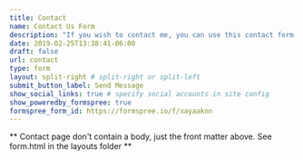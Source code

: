 ```yaml
---
title: Contact
name: Contact Us Form
description: "If you wish to contact me, you can use this contact form or email direct at: dr.christian.ryan@gmail.com"
date: 2019-02-25T13:38:41-06:00
draft: false
url: contact
type: form
layout: split-right # split-right or split-left
submit_button_label: Send Message
show_social_links: true # specify social accounts in site config
show_poweredby_formspree: true
formspree_form_id: https://formspree.io/f/xayaaknn
---
```


** Contact page don't contain a body, just the front matter above.
See form.html in the layouts folder **
